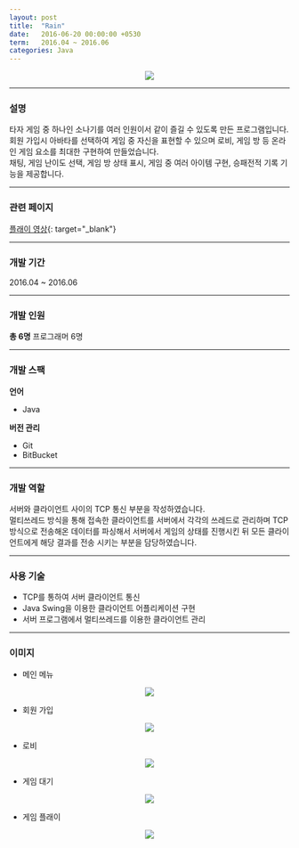 ```yaml
---
layout: post
title:  "Rain"
date:   2016-06-20 00:00:00 +0530
term:   2016.04 ~ 2016.06
categories: Java
---
```

  

<center><a href="https://ironkim.github.io/assets/image/project/rain/play1.png" target="_blank"><img class="post-img" src="https://ironkim.github.io/assets/image/project/rain/play1.png"></a></center>
  

---
### 설명
타자 게임 중 하나인 소나기를 여러 인원이서 같이 즐길 수 있도록 만든 프로그램입니다.  
회원 가입시 아바타를 선택하여 게임 중 자신을 표현할 수 있으며 로비, 게임 방 등 온라인 게임 요소를 최대한 구현하여 만들었습니다.  
채팅, 게임 난이도 선택, 게임 방 상태 표시, 게임 중 여러 아이템 구현, 승패전적 기록 기능을 제공합니다.  

---
### 관련 페이지
[플래이 영상][url-play]{: target="_blank"}  

---
### 개발 기간
2016.04 ~ 2016.06

---
### 개발 인원
**총 6명**
프로그래머 6명

---
### 개발 스팩
**언어**
* Java

**버전 관리**  
* Git
* BitBucket

---
### 개발 역할
서버와 클라이언트 사이의 TCP 통신 부분을 작성하였습니다.  
멀티쓰레드 방식을 통해 접속한 클라이언트를 서버에서 각각의 쓰레드로 관리하며 TCP 방식으로 전송해온 데이터를 파싱해서 서버에서 게임의 상태를 진행시킨 뒤 모든 클라이언트에게 해당 결과를 전송 시키는 부분을 담당하였습니다. 


---
### 사용 기술
* TCP를 통하여 서버 클라이언트 통신
* Java Swing을 이용한 클라이언트 어플리케이션 구현
* 서버 프로그램에서 멀티쓰레드를 이용한 클라이언트 관리


---
### 이미지

* 메인 메뉴
<center><a href="https://ironkim.github.io/assets/image/project/rain/mainmenu.png" target="_blank"><img class="post-img" src="https://ironkim.github.io/assets/image/project/rain/mainmenu.png"></a></center>

* 회원 가입
<center><a href="https://ironkim.github.io/assets/image/project/rain/signin.png" target="_blank"><img class="post-img" src="https://ironkim.github.io/assets/image/project/rain/signin.png"></a></center>

* 로비
<center><a href="https://ironkim.github.io/assets/image/project/rain/lobby.png" target="_blank"><img class="post-img" src="https://ironkim.github.io/assets/image/project/rain/lobby.png"></a></center>

* 게임 대기
<center><a href="https://ironkim.github.io/assets/image/project/rain/play0.png" target="_blank"><img class="post-img" src="https://ironkim.github.io/assets/image/project/rain/play0.png"></a></center>

* 게임 플래이
<center><a href="https://ironkim.github.io/assets/image/project/rain/play1.png" target="_blank"><img class="post-img" src="https://ironkim.github.io/assets/image/project/rain/play1.png"></a></center>

[url-play]: https://youtu.be/qt4XbizSLE8 

